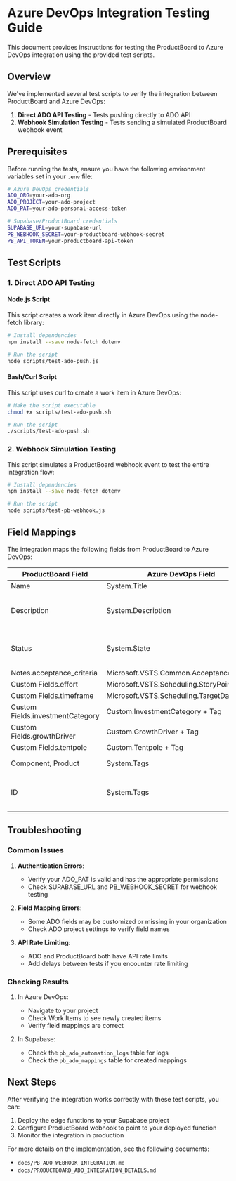 # Azure DevOps Integration Testing Guide

This document provides instructions for testing the ProductBoard to Azure DevOps integration using the provided test scripts.

## Overview

We've implemented several test scripts to verify the integration between ProductBoard and Azure DevOps:

1. **Direct ADO API Testing** - Tests pushing directly to ADO API
2. **Webhook Simulation Testing** - Tests sending a simulated ProductBoard webhook event

## Prerequisites

Before running the tests, ensure you have the following environment variables set in your `.env` file:

```bash
# Azure DevOps credentials
ADO_ORG=your-ado-org
ADO_PROJECT=your-ado-project
ADO_PAT=your-ado-personal-access-token

# Supabase/ProductBoard credentials
SUPABASE_URL=your-supabase-url
PB_WEBHOOK_SECRET=your-productboard-webhook-secret
PB_API_TOKEN=your-productboard-api-token
```

## Test Scripts

### 1. Direct ADO API Testing

#### Node.js Script

This script creates a work item directly in Azure DevOps using the node-fetch library:

```bash
# Install dependencies
npm install --save node-fetch dotenv

# Run the script
node scripts/test-ado-push.js
```

#### Bash/Curl Script

This script uses curl to create a work item in Azure DevOps:

```bash
# Make the script executable
chmod +x scripts/test-ado-push.sh

# Run the script
./scripts/test-ado-push.sh
```

### 2. Webhook Simulation Testing

This script simulates a ProductBoard webhook event to test the entire integration flow:

```bash
# Install dependencies
npm install --save node-fetch dotenv

# Run the script
node scripts/test-pb-webhook.js
```

## Field Mappings

The integration maps the following fields from ProductBoard to Azure DevOps:

| ProductBoard Field | Azure DevOps Field | Notes |
|-------------------|-------------------|-------|
| Name | System.Title | |
| Description | System.Description | Also includes customer need and technical notes |
| Status | System.State | "With Engineering" maps to "New" in ADO |
| Notes.acceptance_criteria | Microsoft.VSTS.Common.AcceptanceCriteria | |
| Custom Fields.effort | Microsoft.VSTS.Scheduling.StoryPoints | |
| Custom Fields.timeframe | Microsoft.VSTS.Scheduling.TargetDate | |
| Custom Fields.investmentCategory | Custom.InvestmentCategory + Tag | |
| Custom Fields.growthDriver | Custom.GrowthDriver + Tag | |
| Custom Fields.tentpole | Custom.Tentpole + Tag | |
| Component, Product | System.Tags | Added as tags with prefixes |
| ID | System.Tags | Added as tag with "ProductBoard:" prefix |

## Troubleshooting

### Common Issues

1. **Authentication Errors**:
   - Verify your ADO_PAT is valid and has the appropriate permissions
   - Check SUPABASE_URL and PB_WEBHOOK_SECRET for webhook testing

2. **Field Mapping Errors**:
   - Some ADO fields may be customized or missing in your organization
   - Check ADO project settings to verify field names

3. **API Rate Limiting**:
   - ADO and ProductBoard both have API rate limits
   - Add delays between tests if you encounter rate limiting

### Checking Results

1. In Azure DevOps:
   - Navigate to your project
   - Check Work Items to see newly created items
   - Verify field mappings are correct

2. In Supabase:
   - Check the `pb_ado_automation_logs` table for logs
   - Check the `pb_ado_mappings` table for created mappings

## Next Steps

After verifying the integration works correctly with these test scripts, you can:

1. Deploy the edge functions to your Supabase project
2. Configure ProductBoard webhook to point to your deployed function
3. Monitor the integration in production

For more details on the implementation, see the following documents:
- `docs/PB_ADO_WEBHOOK_INTEGRATION.md`
- `docs/PRODUCTBOARD_ADO_INTEGRATION_DETAILS.md`
